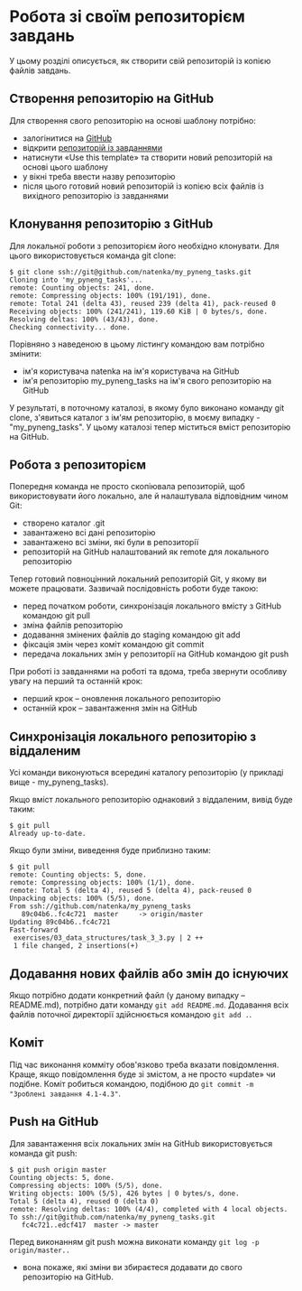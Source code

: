 # Робота зі своїм репозиторієм завдань

У цьому розділі описується, як створити свій репозиторій із копією файлів завдань.


## Створення репозиторію на GitHub

Для створення свого репозиторію на основі шаблону потрібно:

-  залогінитися на [GitHub](https://github.com/)
-  відкрити [репозиторій із завданнями](https://github.com/natenka/pynenguk-tasks)
-  натиснути «Use this template» та створити новий репозиторій на основі цього шаблону
-  у вікні треба ввести назву репозиторію
-  після цього готовий новий репозиторій із копією всіх файлів із вихідного репозиторію із завданнями

## Клонування репозиторію з GitHub

Для локальної роботи з репозиторієм його необхідно клонувати.
Для цього використовується команда git clone:

```
$ git clone ssh://git@github.com/natenka/my_pyneng_tasks.git
Cloning into 'my_pyneng_tasks'...
remote: Counting objects: 241, done.
remote: Compressing objects: 100% (191/191), done.
remote: Total 241 (delta 43), reused 239 (delta 41), pack-reused 0
Receiving objects: 100% (241/241), 119.60 KiB | 0 bytes/s, done.
Resolving deltas: 100% (43/43), done.
Checking connectivity... done.
```

Порівняно з наведеною в цьому лістингу командою вам потрібно змінити:

-  ім'я користувача natenka на ім'я користувача на GitHub
-  ім'я репозиторію my_pyneng_tasks на ім'я свого репозиторію на GitHub

У результаті, в поточному каталозі, в якому було виконано команду git clone,
з'явиться каталог з ім'ям репозиторію, в моєму випадку - "my_pyneng_tasks". У
цьому каталозі тепер міститься вміст репозиторію на GitHub.


## Робота з репозиторієм

Попередня команда не просто скопіювала репозиторій, щоб використовувати його
локально, але й налаштувала відповідним чином Git:

-  створено каталог .git
-  завантажено всі дані репозиторію
-  завантажено всі зміни, які були в репозиторії
-  репозиторій на GitHub налаштований як remote для локального репозиторію

Тепер готовий повноцінний локальний репозиторій Git, у якому ви можете
працювати. Зазвичай послідовність роботи буде такою:

-  перед початком роботи, синхронізація локального вмісту з GitHub командою git pull
-  зміна файлів репозиторію
-  додавання змінених файлів до staging командою git add
-  фіксація змін через коміт командою git commit
-  передача локальних змін у репозиторії на GitHub командою git push

При роботі із завданнями на роботі та вдома, треба звернути особливу увагу на перший та останній крок:

-  перший крок – оновлення локального репозиторію
-  останній крок – завантаження змін на GitHub


## Синхронізація локального репозиторію з віддаленим

Усі команди виконуються всередині каталогу репозиторію (у прикладі вище - my_pyneng_tasks).

Якщо вміст локального репозиторію однаковий з віддаленим, вивід буде таким:

```
$ git pull
Already up-to-date.
```

Якщо були зміни, виведення буде приблизно таким:

```
$ git pull
remote: Counting objects: 5, done.
remote: Compressing objects: 100% (1/1), done.
remote: Total 5 (delta 4), reused 5 (delta 4), pack-reused 0
Unpacking objects: 100% (5/5), done.
From ssh://github.com/natenka/my_pyneng_tasks
   89c04b6..fc4c721  master     -> origin/master
Updating 89c04b6..fc4c721
Fast-forward
 exercises/03_data_structures/task_3_3.py | 2 ++
 1 file changed, 2 insertions(+)
```

## Додавання нових файлів або змін до існуючих

Якщо потрібно додати конкретний файл (у даному випадку – README.md), потрібно
дати команду ``git add README.md``. Додавання всіх файлів поточної директорії
здійснюється командою ``git add .``.


## Коміт

Під час виконання комміту обов'язково треба вказати повідомлення. Краще, якщо
повідомлення буде зі змістом, а не просто «update» чи подібне. Коміт робиться
командою, подібною до ``git commit -m "Зроблені завдання 4.1-4.3"``.

## Push на GitHub

Для завантаження всіх локальних змін на GitHub використовується команда git
push:

```
$ git push origin master
Counting objects: 5, done.
Compressing objects: 100% (5/5), done.
Writing objects: 100% (5/5), 426 bytes | 0 bytes/s, done.
Total 5 (delta 4), reused 0 (delta 0)
remote: Resolving deltas: 100% (4/4), completed with 4 local objects.
To ssh://git@github.com/natenka/my_pyneng_tasks.git
   fc4c721..edcf417  master -> master
```

Перед виконанням git push можна виконати команду ``git log -p origin/master..``
- вона покаже, які зміни ви збираєтеся додавати до свого репозиторію на GitHub.
